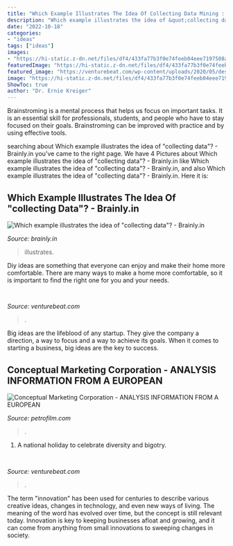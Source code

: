 ```yaml
---
title: "Which Example Illustrates The Idea Of Collecting Data Mining : Which Example Illustrates The Idea Of &quot;collecting Data&quot;?"
description: "Which example illustrates the idea of &quot;collecting data&quot;?"
date: "2022-10-18"
categories:
- "ideas"
tags: ["ideas"]
images:
- "https://hi-static.z-dn.net/files/df4/433fa77b3f0e74feeb04eee7197508a4.jpg"
featuredImage: "https://hi-static.z-dn.net/files/df4/433fa77b3f0e74feeb04eee7197508a4.jpg"
featured_image: "https://venturebeat.com/wp-content/uploads/2020/05/deserted-islands-devops.png?w=800"
image: "https://hi-static.z-dn.net/files/df4/433fa77b3f0e74feeb04eee7197508a4.jpg"
ShowToc: true
author: "Dr. Ernie Kreiger"
---
```



Brainstroming is a mental process that helps us focus on important tasks. It is an essential skill for professionals, students, and people who have to stay focused on their goals. Brainstroming can be improved with practice and by using effective tools.

	

		
searching about Which example illustrates the idea of &quot;collecting data&quot;? - Brainly.in you've came to the right page. We have 4 Pictures about Which example illustrates the idea of &quot;collecting data&quot;? - Brainly.in like Which example illustrates the idea of &quot;collecting data&quot;? - Brainly.in,  and also Which example illustrates the idea of &quot;collecting data&quot;? - Brainly.in. Here it is:
		
    
## Which Example Illustrates The Idea Of &quot;collecting Data&quot;? - Brainly.in

<img loading=lazy src="https://hi-static.z-dn.net/files/df4/433fa77b3f0e74feeb04eee7197508a4.jpg" onerror="this.onerror=null;this.src='https://tse1.mm.bing.net/th?id=OIP.t9TfIYIVfecACsw7ltIKBAHaFc&amp;pid=15.1';" alt="Which example illustrates the idea of &quot;collecting data&quot;? - Brainly.in">

_Source: brainly.in_

>illustrates. 

	

Diy ideas are something that everyone can enjoy and make their home more comfortable. There are many ways to make a home more comfortable, so it is important to find the right one for you and your needs.

    
## 

<img loading=lazy src="https://venturebeat.com/wp-content/uploads/2020/05/deserted-islands-devops.png?w=800" onerror="this.onerror=null;this.src='https://tse4.mm.bing.net/th?id=OIP.UGt6QPKIHa9PnAKD-gUZaAHaE5&amp;pid=15.1';" alt="">

_Source: venturebeat.com_

>. 

	

Big ideas are the lifeblood of any startup. They give the company a direction, a way to focus and a way to achieve its goals. When it comes to starting a business, big ideas are the key to success.

    
## Conceptual Marketing Corporation - ANALYSIS INFORMATION FROM A EUROPEAN

<img loading=lazy src="https://petrofilm.com/yahoo_site_admin/assets/images/statoil_helge_lund.27500413_std.jpg" onerror="this.onerror=null;this.src='https://tse2.mm.bing.net/th?id=OIP.wQ3qjUv1Jpk4JSXkhdDPugHaIO&amp;pid=15.1';" alt="Conceptual Marketing Corporation - ANALYSIS INFORMATION FROM A EUROPEAN">

_Source: petrofilm.com_

>. 

	

1. A national holiday to celebrate diversity and bigotry.

    
## 

<img loading=lazy src="https://venturebeat.com/wp-content/uploads/2018/08/GOO_452_V02_600px.gif?w=600" onerror="this.onerror=null;this.src='https://tse2.mm.bing.net/th?id=OIP.ly5gWflE0_8ivbRviYK4BQHaHa&amp;pid=15.1';" alt="">

_Source: venturebeat.com_

>. 

	

The term "innovation" has been used for centuries to describe various creative ideas, changes in technology, and even new ways of living. The meaning of the word has evolved over time, but the concept is still relevant today. Innovation is key to keeping businesses afloat and growing, and it can come from anything from small innovations to sweeping changes in society.


